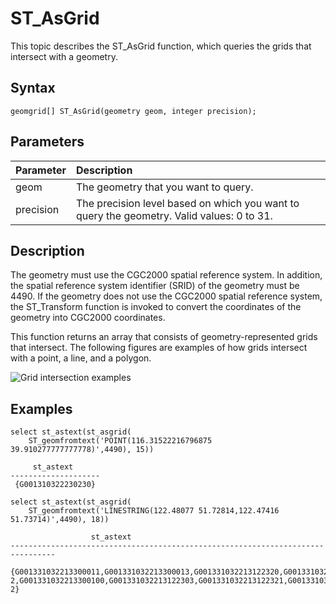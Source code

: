 # ST\_AsGrid

This topic describes the ST\_AsGrid function, which queries the grids that intersect with a geometry.

## Syntax

```
geomgrid[] ST_AsGrid(geometry geom, integer precision);
```

## Parameters

|Parameter|Description|
|:--------|:----------|
|geom|The geometry that you want to query.|
|precision|The precision level based on which you want to query the geometry. Valid values: 0 to 31.|

## Description

The geometry must use the CGC2000 spatial reference system. In addition, the spatial reference system identifier \(SRID\) of the geometry must be 4490. If the geometry does not use the CGC2000 spatial reference system, the ST\_Transform function is invoked to convert the coordinates of the geometry into CGC2000 coordinates.

This function returns an array that consists of geometry-represented grids that intersect. The following figures are examples of how grids intersect with a point, a line, and a polygon.

![Grid intersection examples](https://static-aliyun-doc.oss-cn-hangzhou.aliyuncs.com/assets/img/en-US/2915490061/p148526.png)

## Examples

```
select st_astext(st_asgrid(
    ST_geomfromtext('POINT(116.31522216796875 39.910277777777778)',4490), 15))
    
     st_astext      
--------------------
 {G001310322230230}

select st_astext(st_asgrid(
    ST_geomfromtext('LINESTRING(122.48077 51.72814,122.47416 51.73714)',4490), 18))

                  st_astext                                                                          
--------------------------------------------------------------------------------
 {G001331032213300011,G001331032213300013,G001331032213122320,G00133103221312232
2,G001331032213300100,G001331032213122303,G001331032213122321,G00133103221312231
2}
```

